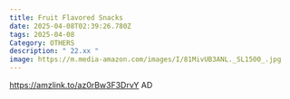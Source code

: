 ```yaml
---
title: Fruit Flavored Snacks
date: 2025-04-08T02:39:26.780Z
tags: 2025-04-08
Category: OTHERS
description: " 22.xx "
image: https://m.media-amazon.com/images/I/81MivUB3ANL._SL1500_.jpg
---
```

https://amzlink.to/az0rBw3F3DrvY   AD